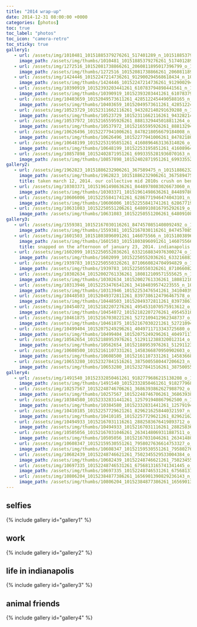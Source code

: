 ```yaml
---
title: "2014 wrap-up"
date: 2014-12-31 08:00:00 +0000
categories: [photos]
toc: true
toc_label: "photos"
toc_icon: "camera-retro"
toc_sticky: true
gallery1:
   - url: /assets/img/1010481_10151885379276261_517401289_n_10151885379276261.jpg
     image_path: /assets/img/thumbs/1010481_10151885379276261_517401289_n_10151885379276261.png
   - url: /assets/img/1272516_10152081738866261_2060811895017396799_o_10152081738866261.jpg
     image_path: /assets/img/thumbs/1272516_10152081738866261_2060811895017396799_o_10152081738866261.png
   - url: /assets/img/1424446_10152247214736261_912900294568618434_n_10152247214736261.jpg
     image_path: /assets/img/thumbs/1424446_10152247214736261_912900294568618434_n_10152247214736261.png
   - url: /assets/img/10390919_10152393203441261_610783794898441561_n_10152393203441261.jpg
     image_path: /assets/img/thumbs/10390919_10152393203441261_610783794898441561_n_10152393203441261.png
   - url: /assets/img/10403659_10152049573611261_4285122454490588165_n_10152049573611261.jpg
     image_path: /assets/img/thumbs/10403659_10152049573611261_4285122454490588165_n_10152049573611261.png
   - url: /assets/img/10523729_10152311662116261_943282140291639288_n_10152311662116261.jpg
     image_path: /assets/img/thumbs/10523729_10152311662116261_943282140291639288_n_10152311662116261.png
   - url: /assets/img/10537972_10152165595926261_8881329445018811264_o_10152165595926261.jpg
     image_path: /assets/img/thumbs/10537972_10152165595926261_8881329445018811264_o_10152165595926261.png
   - url: /assets/img/10626496_10152277941006261_8478218056679184008_n_10152277941006261.jpg
     image_path: /assets/img/thumbs/10626496_10152277941006261_8478218056679184008_n_10152277941006261.png
   - url: /assets/img/10648199_10152253195851261_4160896463136314026_o_10152253195851261.jpg
     image_path: /assets/img/thumbs/10648199_10152253195851261_4160896463136314026_o_10152253195851261.png
   - url: /assets/img/10857898_10152402871951261_6993355281936070163_n_10152402871951261.jpg
     image_path: /assets/img/thumbs/10857898_10152402871951261_6993355281936070163_n_10152402871951261.png
gallery2:
   - url: /assets/img/1962823_10151886232906261_367589475_n_10151886232906261.jpg
     image_path: /assets/img/thumbs/1962823_10151886232906261_367589475_n_10151886232906261.png
     title: taken march 12, 2014. our collective mid 2010s crush on benedict cumberbatch was enhanced by these adorable cutouts from wonderful admin support regan.
   - url: /assets/img/10303371_10151961498636261_8448978083026673060_n_10151961498636261.jpg
     image_path: /assets/img/thumbs/10303371_10151961498636261_8448978083026673060_n_10151961498636261.png
   - url: /assets/img/10606006_10152255841741261_6286771946474043101_n_10152255841741261.jpg
     image_path: /assets/img/thumbs/10606006_10152255841741261_6286771946474043101_n_10152255841741261.png
   - url: /assets/img/10631083_10152250551206261_6480910816795292619_o_10152250551206261.jpg
     image_path: /assets/img/thumbs/10631083_10152250551206261_6480910816795292619_o_10152250551206261.png
gallery3:
   - url: /assets/img/1559381_10152167030116261_8474570851408092492_o_10152167030116261.jpg
     image_path: /assets/img/thumbs/1559381_10152167030116261_8474570851408092492_o_10152167030116261.png
   - url: /assets/img/1601503_10151803896091261_146075566_n_10151803896091261.jpg
     image_path: /assets/img/thumbs/1601503_10151803896091261_146075566_n_10151803896091261.png
     title: snapped on the afternoon of january 23, 2014. indianapolis was very cold.
   - url: /assets/img/1602099_10152250552036261_6332168834976300274_o_10152250552036261.jpg
     image_path: /assets/img/thumbs/1602099_10152250552036261_6332168834976300274_o_10152250552036261.png
   - url: /assets/img/1939783_10152250550326261_8710660824704994829_o_10152250550326261.jpg
     image_path: /assets/img/thumbs/1939783_10152250550326261_8710660824704994829_o_10152250550326261.png
   - url: /assets/img/10302634_10152002761336261_180812109571555625_n_10152002761336261.jpg
     image_path: /assets/img/thumbs/10302634_10152002761336261_180812109571555625_n_10152002761336261.png
   - url: /assets/img/10313946_10152253476541261_34104039574223555_n_10152253476541261.jpg
     image_path: /assets/img/thumbs/10313946_10152253476541261_34104039574223555_n_10152253476541261.png
   - url: /assets/img/10448503_10152049372811261_8397386124796467578_o_10152049372811261.jpg
     image_path: /assets/img/thumbs/10448503_10152049372811261_8397386124796467578_o_10152049372811261.png
   - url: /assets/img/10454072_10152182207276261_4954531070575913612_o_10152182207276261.jpg
     image_path: /assets/img/thumbs/10454072_10152182207276261_4954531070575913612_o_10152182207276261.png
   - url: /assets/img/10461875_10152167030221261_5272109412962348737_o_10152167030221261.jpg
     image_path: /assets/img/thumbs/10461875_10152167030221261_5272109412962348737_o_10152167030221261.png
   - url: /assets/img/10499404_10152075249296261_4049711713343725680_o_10152075249296261.jpg
     image_path: /assets/img/thumbs/10499404_10152075249296261_4049711713343725680_o_10152075249296261.png
   - url: /assets/img/10562654_10152188953976261_5129112388320012314_o_10152188953976261.jpg
     image_path: /assets/img/thumbs/10562654_10152188953976261_5129112388320012314_o_10152188953976261.png
   - url: /assets/img/10608500_10152161107331261_1458366870950902603_o_10152161107331261.jpg
     image_path: /assets/img/thumbs/10608500_10152161107331261_1458366870950902603_o_10152161107331261.png
   - url: /assets/img/10653280_10152327841516261_3875005580447206623_n_10152327841516261.jpg
     image_path: /assets/img/thumbs/10653280_10152327841516261_3875005580447206623_n_10152327841516261.png
gallery4:
   - url: /assets/img/1491540_10152332850461261_9182779686215138208_o_10152332850461261.jpg
     image_path: /assets/img/thumbs/1491540_10152332850461261_9182779686215138208_o_10152332850461261.png
   - url: /assets/img/10257567_10152248746706261_3686393862627988792_o_10152248746706261.jpg
     image_path: /assets/img/thumbs/10257567_10152248746706261_3686393862627988792_o_10152248746706261.png
   - url: /assets/img/10384580_10152332831441261_125791940867962500_n_10152332831441261.jpg
     image_path: /assets/img/thumbs/10384580_10152332831441261_125791940867962500_n_10152332831441261.png
   - url: /assets/img/10410185_10152257729621261_8296216258440321597_n_10152257729621261.jpg
     image_path: /assets/img/thumbs/10410185_10152257729621261_8296216258440321597_n_10152257729621261.png
   - url: /assets/img/10494933_10152167031116261_2882583676419893712_o_10152167031116261.jpg
     image_path: /assets/img/thumbs/10494933_10152167031116261_2882583676419893712_o_10152167031116261.png
   - url: /assets/img/10505056_10152167031046261_2634148069311887511_o_10152167031046261.jpg
     image_path: /assets/img/thumbs/10505056_10152167031046261_2634148069311887511_o_10152167031046261.png
   - url: /assets/img/10608347_10152159530551261_7958027636614753327_o_10152159530551261.jpg
     image_path: /assets/img/thumbs/10608347_10152159530551261_7958027636614753327_o_10152159530551261.png
   - url: /assets/img/10682439_10152248746621261_7502345529533004384_o_10152248746621261.jpg
     image_path: /assets/img/thumbs/10682439_10152248746621261_7502345529533004384_o_10152248746621261.png
   - url: /assets/img/10697335_10152248746531261_6756813165741341445_o_10152248746531261.jpg
     image_path: /assets/img/thumbs/10697335_10152248746531261_6756813165741341445_o_10152248746531261.png
   - url: /assets/img/10806204_10152384877386261_1656901390829236143_n_10152384877386261.jpg
     image_path: /assets/img/thumbs/10806204_10152384877386261_1656901390829236143_n_10152384877386261.png
---
```

## selfies
{% include gallery id="gallery1" %}

## work
{% include gallery id="gallery2" %}

## life in indianapolis
{% include gallery id="gallery3" %}

## animal friends
{% include gallery id="gallery4" %}